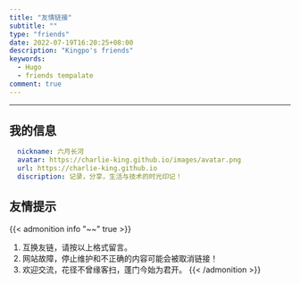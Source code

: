 ```yaml
---
title: "友情链接"
subtitle: ""
type: "friends"
date: 2022-07-19T16:20:25+08:00
description: "Kingpo's friends"
keywords: 
  - Hugo
  - friends tempalate
comment: true
---
```


<!-- When you set data `friends.yml` in `yourProject/data/` directory, it will be automatically loaded here. -->
<!-- 下载窗口样式 {{< link href="https://lruihao.cn/friends/opml.xml" content=":(far fa-star fa-fw): Subscribe ours" download="opml.xml" card=true >}}. -->
---
<!-- You can define additional content below for this page. -->
## 我的信息

```yaml
  nickname: 六月长河
  avatar: https://charlie-king.github.io/images/avatar.png
  url: https://charlie-king.github.io
  discription: 记录，分享，生活与技术的时光印记！
```

## 友情提示

{{< admonition info "~~" true >}}
1. 互换友链，请按以上格式留言。
2. 网站故障，停止维护和不正确的内容可能会被取消链接！
3. 欢迎交流，花径不曾缘客扫，蓬门今始为君开。
{{< /admonition >}}
